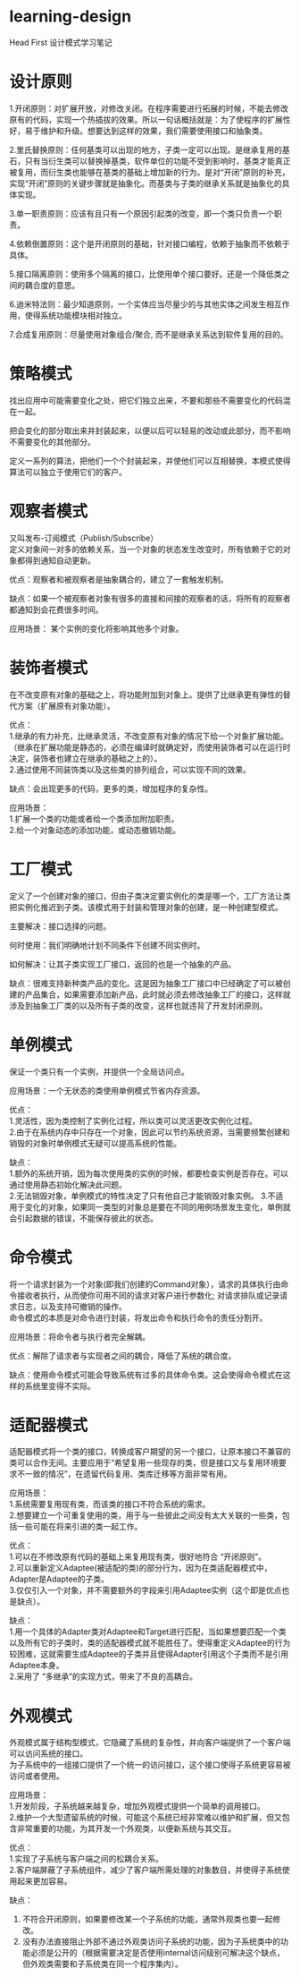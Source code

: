 # learning-design
Head First 设计模式学习笔记

# 设计原则
1.开闭原则：对扩展开放，对修改关闭。在程序需要进行拓展的时候，不能去修改原有的代码，实现一个热插拔的效果。所以一句话概括就是：为了使程序的扩展性好，易于维护和升级。想要达到这样的效果，我们需要使用接口和抽象类。  

2.里氏替换原则：任何基类可以出现的地方，子类一定可以出现。是继承复用的基石，只有当衍生类可以替换掉基类，软件单位的功能不受到影响时，基类才能真正被复用，而衍生类也能够在基类的基础上增加新的行为。是对“开闭”原则的补充，实现“开闭”原则的关键步骤就是抽象化。而基类与子类的继承关系就是抽象化的具体实现。  

3.单一职责原则：应该有且只有一个原因引起类的改变，即一个类只负责一个职责。  

4.依赖倒置原则：这个是开闭原则的基础，针对接口编程，依赖于抽象而不依赖于具体。  

5.接口隔离原则：使用多个隔离的接口，比使用单个接口要好。还是一个降低类之间的耦合度的意思。  

6.迪米特法则：最少知道原则，一个实体应当尽量少的与其他实体之间发生相互作用，使得系统功能模块相对独立。  

7.合成复用原则：尽量使用对象组合/聚合, 而不是继承关系达到软件复用的目的。  

# 策略模式
找出应用中可能需要变化之处，把它们独立出来，不要和那些不需要变化的代码混在一起。  

把会变化的部分取出来并封装起来，以便以后可以轻易的改动或此部分，而不影响不需要变化的其他部分。  

定义一系列的算法，把他们一个个封装起来，并使他们可以互相替换，本模式使得算法可以独立于使用它们的客户。  

# 观察者模式
又叫发布-订阅模式（Publish/Subscribe）  
定义对象间一对多的依赖关系，当一个对象的状态发生改变时，所有依赖于它的对象都得到通知自动更新。  

优点：观察者和被观察者是抽象耦合的，建立了一套触发机制。  

缺点：如果一个被观察者对象有很多的直接和间接的观察者的话，将所有的观察者都通知到会花费很多时间。  

应用场景： 某个实例的变化将影响其他多个对象。  

# 装饰者模式
在不改变原有对象的基础之上，将功能附加到对象上。提供了比继承更有弹性的替代方案（扩展原有对象功能）。  

优点：  
1.继承的有力补充，比继承灵活，不改变原有对象的情况下给一个对象扩展功能。（继承在扩展功能是静态的，必须在编译时就确定好，而使用装饰者可以在运行时决定，装饰者也建立在继承的基础之上的）。  
2.通过使用不同装饰类以及这些类的排列组合，可以实现不同的效果。  

缺点：会出现更多的代码，更多的类，增加程序的复杂性。  

应用场景：  
1.扩展一个类的功能或者给一个类添加附加职责。  
2.给一个对象动态的添加功能，或动态撤销功能。  

# 工厂模式
定义了一个创建对象的接口，但由子类决定要实例化的类是哪一个，工厂方法让类把实例化推迟到子类。该模式用于封装和管理对象的创建，是一种创建型模式。  

主要解决：接口选择的问题。  

何时使用：我们明确地计划不同条件下创建不同实例时。  

如何解决：让其子类实现工厂接口，返回的也是一个抽象的产品。  

缺点：很难支持新种类产品的变化。这是因为抽象工厂接口中已经确定了可以被创建的产品集合，如果需要添加新产品，此时就必须去修改抽象工厂的接口，这样就涉及到抽象工厂类的以及所有子类的改变，这样也就违背了开发封闭原则。  

# 单例模式
保证一个类只有一个实例，并提供一个全局访问点。  

应用场景：一个无状态的类使用单例模式节省内存资源。  

优点：  
1.灵活性，因为类控制了实例化过程，所以类可以灵活更改实例化过程。  
2.由于在系统内存中只存在一个对象，因此可以节约系统资源，当需要频繁创建和销毁的对象时单例模式无疑可以提高系统的性能。   

缺点：  
1.额外的系统开销，因为每次使用类的实例的时候，都要检查实例是否存在。可以通过使用静态初始化解决此问题。  
2.无法销毁对象，单例模式的特性决定了只有他自己才能销毁对象实例。
3.不适用于变化的对象，如果同一类型的对象总是要在不同的用例场景发生变化，单例就会引起数据的错误，不能保存彼此的状态。  

# 命令模式
将一个请求封装为一个对象(即我们创建的Command对象），请求的具体执行由命令接收者执行，从而使你可用不同的请求对客户进行参数化; 对请求排队或记录请求日志，以及支持可撤销的操作。  
命令模式的本质是对命令进行封装，将发出命令和执行命令的责任分割开。  

应用场景：将命令者与执行者完全解耦。  

优点：解除了请求者与实现者之间的耦合，降低了系统的耦合度。  

缺点：使用命令模式可能会导致系统有过多的具体命令类。这会使得命令模式在这样的系统里变得不实际。  

# 适配器模式
适配器模式将一个类的接口，转换成客户期望的另一个接口，让原本接口不兼容的类可以合作无间。主要应用于“希望复用一些现存的类，但是接口又与复用环境要求不一致的情况”，在遗留代码复用、类库迁移等方面非常有用。  

应用场景：  
1.系统需要复用现有类，而该类的接口不符合系统的需求。  
2.想要建立一个可重复使用的类，用于与一些彼此之间没有太大关联的一些类，包括一些可能在将来引进的类一起工作。  

优点：  
1.可以在不修改原有代码的基础上来复用现有类，很好地符合 “开闭原则”。  
2.可以重新定义Adaptee(被适配的类)的部分行为，因为在类适配器模式中，Adapter是Adaptee的子类。  
3.仅仅引入一个对象，并不需要额外的字段来引用Adaptee实例（这个即是优点也是缺点）。  

缺点：  
1.用一个具体的Adapter类对Adaptee和Target进行匹配，当如果想要匹配一个类以及所有它的子类时，类的适配器模式就不能胜任了。使得重定义Adaptee的行为较困难，这就需要生成Adaptee的子类并且使得Adapter引用这个子类而不是引用Adaptee本身。  
2.采用了 “多继承”的实现方式，带来了不良的高耦合。  

# 外观模式
外观模式属于结构型模式，它隐藏了系统的复杂性，并向客户端提供了一个客户端可以访问系统的接口。  
为子系统中的一组接口提供了一个统一的访问接口，这个接口使得子系统更容易被访问或者使用。  

应用场景：  
1.开发阶段，子系统越来越复杂，增加外观模式提供一个简单的调用接口。  
2.维护一个大型遗留系统的时候，可能这个系统已经非常难以维护和扩展，但又包含非常重要的功能，为其开发一个外观类，以便新系统与其交互。  

优点：  
1.实现了子系统与客户端之间的松耦合关系。  
2.客户端屏蔽了子系统组件，减少了客户端所需处理的对象数目，并使得子系统使用起来更加容易。  

缺点：  
1. 不符合开闭原则，如果要修改某一个子系统的功能，通常外观类也要一起修改。  
2. 没有办法直接阻止外部不通过外观类访问子系统的功能，因为子系统类中的功能必须是公开的（根据需要决定是否使用internal访问级别可解决这个缺点，但外观类需要和子系统类在同一个程序集内）。  
